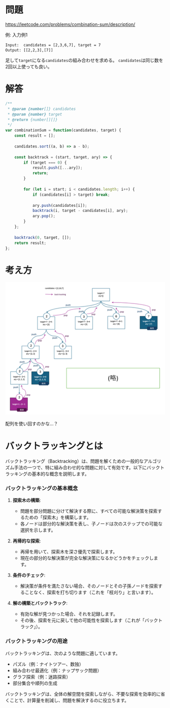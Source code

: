 # 問題

https://leetcode.com/problems/combination-sum/description/

例: 入力例1 
```
Input:  candidates = [2,3,6,7], target = 7
Output: [[2,2,3],[7]]
```

足して`target`になる`candidates`の組み合わせを求める。
`candidates`は同じ数を2回以上使っても良い。

# 解答
```javascript
/**
 * @param {number[]} candidates
 * @param {number} target
 * @return {number[][]}
 */
var combinationSum = function(candidates, target) {
    const result = [];

    candidates.sort((a, b) => a - b);

    const backtrack = (start, target, ary) => {
        if (target === 0) {
            result.push([...ary]);
            return;
        }

        for (let i = start; i < candidates.length; i++) {
            if (candidates[i] > target) break;

            ary.push(candidates[i]);
            backtrack(i, target - candidates[i], ary);
            ary.pop();
        }
    };

    backtrack(0, target, []);
    return result;
};

```

# 考え方
![図](img/39_Combination_Sum.svg)

配列を使い回すのかな...？

# バックトラッキングとは
バックトラッキング（Backtracking）は、問題を解くための一般的なアルゴリズム手法の一つで、特に組み合わせ的な問題に対して有効です。以下にバックトラッキングの基本的な概念を説明します。

### バックトラッキングの基本概念

1. **探索木の構築**:
   - 問題を部分問題に分けて解決する際に、すべての可能な解決策を探索するための「探索木」を構築します。
   - 各ノードは部分的な解決策を表し、子ノードは次のステップでの可能な選択を示します。

2. **再帰的な探索**:
   - 再帰を用いて、探索木を深さ優先で探索します。
   - 現在の部分的な解決策が完全な解決策になるかどうかをチェックします。

3. **条件のチェック**:
   - 解決策が条件を満たさない場合、そのノードとその子孫ノードを探索することなく、探索を打ち切ります（これを「枝刈り」と言います）。

4. **解の構築とバックトラック**:
   - 有効な解が見つかった場合、それを記録します。
   - その後、探索を元に戻して他の可能性を探索します（これが「バックトラック」）。

### バックトラッキングの用途

バックトラッキングは、次のような問題に適しています。

- パズル（例：ナイトツアー、数独）
- 組み合わせ最適化（例：ナップサック問題）
- グラフ探索（例：迷路探索）
- 部分集合や順列の生成

バックトラッキングは、全体の解空間を探索しながら、不要な探索を効率的に省くことで、計算量を削減し、問題を解決するのに役立ちます。